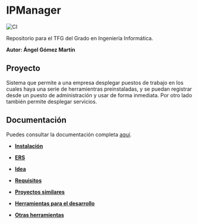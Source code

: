 # IPManager

![CI](https://github.com/harvestcore/tfg/workflows/CI/badge.svg)

Repositorio para el TFG del Grado en Ingeniería Informática.

**Autor: Ángel Gómez Martín**



## Proyecto

Sistema que permite a una empresa desplegar puestos de trabajo en los cuales haya una serie de herramientras preinstaladas, y se puedan registrar desde un puesto de administración y usar de forma inmediata. Por otro lado también permite desplegar servicios.



## Documentación

Puedes consultar la documentación completa [aquí](dev/doc.md).

- [**Instalación**](dev/install.md)

- [**ERS**](dev/notes/ers.md)
- [**Idea**](dev/notes/idea.md)
- [**Requisitos**](dev/notes/requirements.md)
- [**Proyectos similares**](dev/notes/similar_projects.md)
- [**Herramientas para el desarrollo**](dev/notes/tools.md)
- [**Otras herramientas**](dev/tools)

